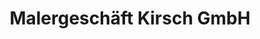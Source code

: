 ---
title: "Malergeschäft Kirsch GmbH"
url: /brand-erbisdorf/malergeschaeft-kirsch-gmbh/
shop: Farben
---